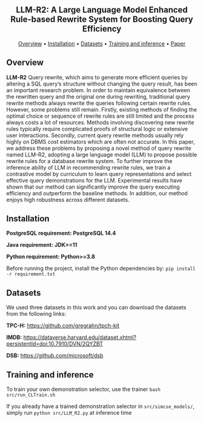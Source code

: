 
<div align="center">

**LLM-R2: A Large Language Model Enhanced Rule-based Rewrite System for Boosting Query Efficiency**
------------------------------------------------------------------------------------------------------

<p align="center">
  <a href="#Overview">Overview</a> •
  <a href="#Installation">Installation</a> •
  <a href="#Datasets">Datasets</a> •
  <a href="#Training and inference">Training and inference</a> •
  <a href="https://arxiv.org/abs/2404.12872">Paper</a>
</p>

</div>


## Overview 
**LLM-R2**  Query rewrite, which aims to generate more efficient queries by altering a SQL query’s structure without changing the query result, has been an important research problem. In order to maintain equivalence between the rewritten query and the original one during rewriting, traditional query rewrite methods always rewrite the queries following certain rewrite rules. However, some problems still remain. Firstly, existing methods of finding the optimal choice or sequence of rewrite rules are still limited and the process always costs a lot of resources. Methods involving discovering new rewrite rules typically require complicated proofs of structural logic or extensive user interactions. Secondly, current query rewrite methods usually rely highly on DBMS cost estimators which are often not accurate. In this paper, we address these problems by proposing a novel method of query rewrite named LLM-R2, adopting a large language model (LLM) to propose possible rewrite rules for a database rewrite system. To further improve the inference ability of LLM in recommending rewrite rules, we train a contrastive model by curriculum to learn query representations and select effective query demonstrations for the LLM. Experimental results have shown that our method can significantly improve the query executing efficiency and outperform the baseline methods. In addition, our method enjoys high robustness across different datasets.



</div>

## Installation

**PostgreSQL requirement: PostgreSQL 14.4**

**Java requirement: JDK>=11**

**Python requirement: Python>=3.8**

Before running the project, install the Python dependencies by: ```pip install -r requirement.txt```


## Datasets

We used three datasets in this work and you can download the datasets from the following links:

**TPC-H:** https://github.com/gregrahn/tpch-kit

**IMDB:** https://dataverse.harvard.edu/dataset.xhtml?persistentId=doi:10.7910/DVN/2QYZBT

**DSB:** https://github.com/microsoft/dsb


## Training and inference

To train your own demonstration selector, use the trainer ```bash src/run_CLTrain.sh```

If you already have a trained demonstration selector in ```src/simcse_models/```, simply run ```python src/LLM_R2.py``` at inference time

